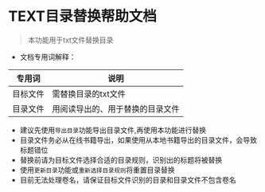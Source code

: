 # TEXT目录替换帮助文档

> 本功能用于txt文件替换目录
- 文档专用词解释：  

|专用词| 说明 |
|:----:|-----|
|目标文件| 需替换目录的txt文件 |
|目录文件| 用阅读导出的、用于替换的目录文件 |

- 建议先使用`导出目录`功能导出目录文件,再使用本功能进行替换
- 目录文件务必从在线书籍导出，如果使用从本地书籍导出的目录文件，会导致标题错位
- 替换前请为目标文件选择合适的目录规则，识别出的标题将被替换
- 使用`更新目录`功能或`重新选择目录规则`将重置目录替换
- 目前无法处理卷名，请保证目标文件识别的目录和目录文件不包含卷名